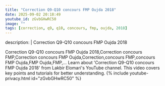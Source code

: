 ```yaml
---
title: "Correction Q9-Q10 concours FMP Oujda 2018"
date: 2025-09-02 20:18:49 
youtube_id: zGvbGHwRC50
image: ""
tags: [correction, q9, q10, concours, fmp, oujda, 2018]
---
```

description: |
  Correction Q9-Q10 concours FMP Oujda 2018
  
  
  Correction Q9-Q10 concours FMP Oujda 2018,Correction concours FMP,Correction concours FMP Oujda,Correction,concours FMP,concours FMP Oujda,FMP Oujda,FMP,...
  Learn about 'Correction Q9-Q10 concours FMP Oujda 2018' from Lakbir Elomari's YouTube channel. This video covers key points and tutorials for better understanding.
{% include youtube-privacy.html id="zGvbGHwRC50" %}
